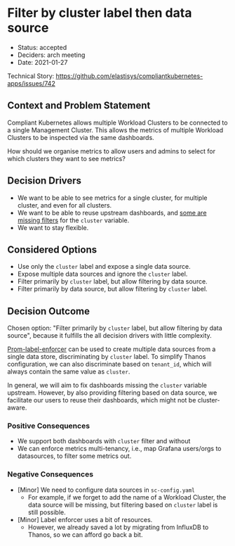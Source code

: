 # Filter by cluster label then data source

- Status: accepted
- Deciders: arch meeting
- Date: 2021-01-27

Technical Story: <https://github.com/elastisys/compliantkubernetes-apps/issues/742>

## Context and Problem Statement

Compliant Kubernetes allows multiple Workload Clusters to be connected to a single Management Cluster.
This allows the metrics of multiple Workload Clusters to be inspected via the same dashboards.

How should we organise metrics to allow users and admins to select for which clusters they want to see metrics?

## Decision Drivers

- We want to be able to see metrics for a single cluster, for multiple cluster, and even for all clusters.
- We want to be able to reuse upstream dashboards, and [some are missing filters](https://github.com/prometheus-community/helm-charts/blob/main/charts/kube-prometheus-stack/templates/grafana/dashboards-1.14/alertmanager-overview.yaml) for the `cluster` variable.
- We want to stay flexible.

## Considered Options

- Use only the `cluster` label and expose a single data source.
- Expose multiple data sources and ignore the `cluster` label.
- Filter primarily by `cluster` label, but allow filtering by data source.
- Filter primarily by data source, but allow filtering by `cluster` label.

## Decision Outcome

Chosen option:
"Filter primarily by `cluster` label, but allow filtering by data source",
because it fulfills the all decision drivers with little complexity.

[Prom-label-enforcer](https://github.com/prometheus-community/prom-label-proxy) can be used to create multiple data sources from a single data store, discriminating by `cluster` label. To simplify Thanos configuration, we can also discriminate based on `tenant_id`, which will always contain the same value as `cluster`.

In general, we will aim to fix dashboards missing the `cluster` variable upstream. However, by also providing filtering based on data source, we facilitate our users to reuse their dashboards, which might not be cluster-aware.

### Positive Consequences

- We support both dashboards with `cluster` filter and without
- We can enforce metrics multi-tenancy, i.e., map Grafana users/orgs to datasources, to filter some metrics out.

### Negative Consequences

- [Minor] We need to configure data sources in `sc-config.yaml`
  - For example, if we forget to add the name of a Workload Cluster, the data source will be missing, but filtering based on `cluster` label is still possible.
- [Minor] Label enforcer uses a bit of resources.
  - However, we already saved a lot by migrating from InfluxDB to Thanos, so we can afford go back a bit.
